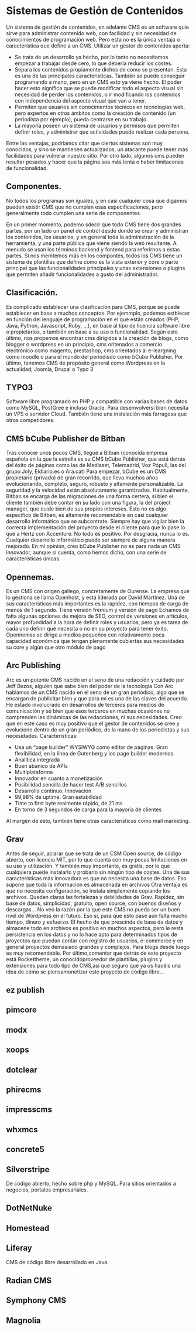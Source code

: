 # Sistemas de Gestión de Contenidos
Un sistema de gestión de contenidos, en adelante CMS es un software quie sirve para administrar contenido web, con facilidad y sin necesidad de conocimientos de programación web. Pero esta no es la única ventaja o característica que define a un CMS. Utilizar un gestor de contenidos aporta: 
- Se trata de un desarrollo ya hecho, por lo tanto no necesitamos empezar a trabajar desde cero, lo que debería reducir los costes. 
- Separa los contenidos propiamente dichos de como se presentan. Esta es una de las principales características. También se puede conseguir programando a mano, pero en un CMS esto ya viene hecho. El poder hacer esto significa que se puede modificar todo el aspecto visual sin necesidad de perder los contenidos, o ir modificando los contenidos con independencia del aspecto visual que van a tener. 
- Permiten que usuarios sin conocimentos técnicos en tecnologías web, pero expertos en otros ámbitos como la creación de contenido (un periodista por ejemplo), pueda centrarse en su trabajo. 
- La mayoría poseen un sistema de usuarios y permisos que permiten definir roles, y administrar que actividades puede realizar cada persona. 

Entre las ventajas, podríamos citar que ciertos sistemas son muy conocidos, y sino se mantienen actualizados, un atacante puede tener más facilidades para vulnerar nuestro sitio. Por otro lado, algunos cms pueden resultar pesados y hacer que la página sea más lenta o haber limitacones de funcionalidad. 

## Componentes. 
No todos los programas son iguales, y en casi cualquier cosa que digamos pueden existir CMS que no cumplan esas especificaciones, pero generalmente todo cumplen una serie de componentes. 

En un primer momento, podemo sdecir que todo CMS tiene dos grandes partes, por un lado un panel de control desde donde se crear y administran los contenidos, los usuarios, y en general toda la administración de la herramienta, y una parte pública que viene siendo la web resultante. A menudo se usan los términos backend y fontend para referirnos a estas partes. 
Si nos memtemos más en los compontes, todos los CMS tiene un sistema de plantillas que define como es la vista exterior y core o parte principal que las funcionalidades principales y unas extensiones o plugins que permiten añadir funcionalidades a gusto del administrador. 

## Clasificación. 
Es complicado establecer una clasificación para CMS, porque se puede establecer en base a muchos conceptos. Por ejemmplo, podemos estblecer en función del lenguaje de programación en el que están creados (PHP, Java, Python, Javascript, Ruby, ...), en base al tipo de licencia software libre o propietarios, o también en base a su uso o funcionalidad. 
Según esto último, nos propemos encontrar cms dirigidos a la creación de blogs, como blogger o wordpress en un principio, cms oritenados a comercio electrónico como magento, prestashop, cms orientados al e-leargning como moodle o para el mundo del periodisdo como bCube Publisher. Por último, tenemos CMS de propósito general como Wordpress en la actualidad, Joomla, Drupal o Typo 3

## TYPO3
Software libre programado en PHP y compatible con varias bases de datos como MySQL, PostGree e incluso Oracle. 
Para desemvolversi bien necesita un VPS o servidor Cloud. 
También tiene una instalación más farragosa que otros competidores. 

## CMS bCube Publisher de Bitban

Tras conocer unos pocos CMS, llegué a Bitban (conocida empresa española en la que la estrella es su CMS bCube Publisher, que está detrás del éxito de páginas como las de Mediaset, Telemadrid, Voz Pópuli, las del grupo Joly, Eldiario.es o Ara.cat)
Para empezar, bCube es un CMS propietario (privado) de gran recorrido, que lleva muchos años evolucionando, completo, seguro, robusto y altamente personalizable. La seguridad y la velocidad están absolutamente garantizados. 
Habitualmente, Bitban se encarga de las migraciones de una forma certera, si bien el cliente también debe contar en su lado con una figura, la del project manager, que cuide bien de sus propios intereses. Esto no es algo específico de Bitban, es altamente recomendable en casi cualquier desarrollo informático que se subcontrate. Siempre hay que vigilar bien la correcta implementación del proyecto desde el cliente para que lo pase lo que a Hertz con Accenture. 
No todo es positivo. Por desgracia, nunca lo es. Cualquier desarrollo informático puede ser siempre de alguna manera mejorado. En mi opinión, creo bCube Publisher no es para nada un CMS innovador, aunque sí cuenta, como hemos dicho, con una serie de características únicas. 

## Opennemas. 
Es un CMS con origen gallego, concretamente de Ourense. La empresa que lo gestiona se llama Openhost, y está liderada por David Martínez. 
Una de sus características más importantes es la rapidez, con tiempos de carga de menos de 1 segundo. 
Tiene versión fremium y versión de pago
Echamos de falta algunas opciones de mejora de SEO, control de versiones en artículos, mayor profundidad a la hora de definir roles y usuarios, pero ya es tarea de cada uno definir qué necesita o no en su proyecto para tener éxito.
Opennemas se dirige a medios pequeños con relativamente poca capacidad económica que tengan plenamente cubiertas sus necesidades su core y algún que otro módulo de pago

## Arc Publishing
Arc es un potente CMS nacido en el seno de una redacción y cuidado por Jeff Bezos, alguien que sabe bien del poder de la tecnología
Con Arc hablamos de un CMS nacido en el seno de un gran periódico, algo que se encargan de publicitar bien y que para mí es una de las claves del acuerdo. He estado involucrado en desarrollos de terceros para medios de comunicación y sé bien que esos terceros en muchas ocasiones no comprenden las dinámicas de las redacciones, ni sus necesidades. Creo que en este caso es muy positivo que el gestor de contenidos se cree y evolucione dentro de un gran periódico, de la mano de los periodistas y sus necesidades. 
Características: 
- Usa un “page builder” WYSIWYG como editor de páginas. Gran flexibilidad, en la línea de Gutenberg y los page builder modernos.
- Analítica integrada
- Buen abanico de APIs
- Multiplataforma
- Innovador en cuanto a monetización
- Posibilidad sencilla de hacer test A/B sencillos
- Desarrollo continuo. Innovación
- 99,98% de uptime. Gran estabilidad
- Time to first byte realmente rápido, de 21 ms
- En torno de 3 segundos de carga para la mayoría de clientes

Al margen de esto, también tiene otras características como mail marketing. 


## Grav
Antes de seguir, aclarar que se trata de un CSM Open source, de código abierto, con licencia MIT, por lo que cuenta con muy pocas limitaciones en su uso y utilización. Y también muy importante, es gratis, por lo que cualquiera puede instalarlo y probarlo sin ningún tipo de costes. 
Una de sus características más innovadora es que no necesita una base de datos. Eso supone que toda la información es almacenada en archivos
Otra ventaja es que no necesita configuración, se instala simplemente copiando los archivos.
Quedan claras las fortalezas y debilidades de Grav. Rapidez, sin base de datos, simplicidad, gratuito, open source, con buenos diseños y descargas… No veo la razón por la que este CMS no pueda ser un buen rivel de Wordpress en el futuro. Eso sí, para que esto pase aún falta mucho tiempo, dinero y esfuerzo. 
El hecho de que prescinda de base de datos y almacene todo en archivos es positivo en muchos aspectos, pero le resta persistencia en los datos y no lo hace apto para determinados tipos de proyectos que puedan contar con registro de usuarios, e-commerce y en general proyectos demasiado grandes y complejos. Para blogs desde luego es muy recomendable.
Por último,comentar que detrás de este proyecto está Rockettheme, un conocidoproveedor de plantillas, plugins y extensiones para todo tipo de CMS,así que seguro que ya os hacéis una idea de cómo se piensamonetizar este proyecto de código libre…

## ez publish
## pimcore
## modx
## xoops
## dotclear
## phirecms
## impresscms
## whxmcs
## concrete5
## Silverstripe
De código abierto, hecho sobre php y MySQL. 
Para sitios orientados a negocios, portales empresariales. 

## DotNetNuke
## Homestead
## Liferay
CMS de código libre desarrollado en Java. 

## Radian CMS

## Symphony CMS
## Magnolia

